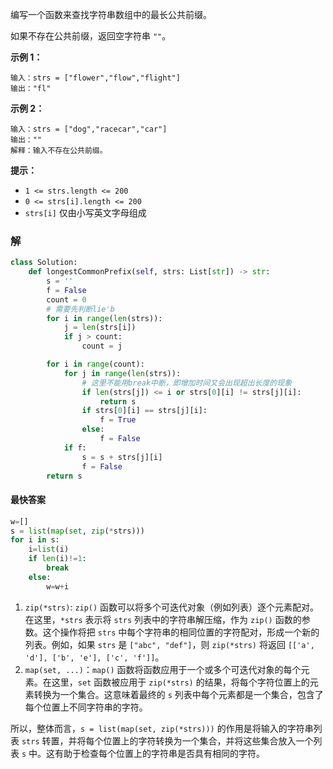 编写一个函数来查找字符串数组中的最长公共前缀。

如果不存在公共前缀，返回空字符串 `""`。

 

**示例 1：**

```
输入：strs = ["flower","flow","flight"]
输出："fl"
```

**示例 2：**

```
输入：strs = ["dog","racecar","car"]
输出：""
解释：输入不存在公共前缀。
```

 

**提示：**

- `1 <= strs.length <= 200`
- `0 <= strs[i].length <= 200`
- `strs[i]` 仅由小写英文字母组成

### 解

```python
class Solution:
    def longestCommonPrefix(self, strs: List[str]) -> str:
        s = ''
        f = False
        count = 0
		# 需要先判断lie'b
        for i in range(len(strs)):
            j = len(strs[i])
            if j > count:
                count = j

        for i in range(count):
            for j in range(len(strs)):
                # 这里不能用break中断，即增加时间又会出现超出长度的现象
                if len(strs[j]) <= i or strs[0][i] != strs[j][i]:
                    return s
                if strs[0][i] == strs[j][i]:
                    f = True
                else: 
                    f = False
            if f:
                s = s + strs[j][i]
                f = False
        return s

```

#### 最快答案

```python
w=[]
s = list(map(set, zip(*strs)))
for i in s:
    i=list(i)
    if len(i)!=1:
        break
    else:
        w=w+i
```

1. `zip(*strs)`: `zip()` 函数可以将多个可迭代对象（例如列表）逐个元素配对。在这里，`*strs` 表示将 `strs` 列表中的字符串解压缩，作为 `zip()` 函数的参数。这个操作将把 `strs` 中每个字符串的相同位置的字符配对，形成一个新的列表。例如，如果 `strs` 是 `["abc", "def"]`，则 `zip(*strs)` 将返回 `[['a', 'd'], ['b', 'e'], ['c', 'f']]`。
2. `map(set, ...)`：`map()` 函数将函数应用于一个或多个可迭代对象的每个元素。在这里，`set` 函数被应用于 `zip(*strs)` 的结果，将每个字符位置上的元素转换为一个集合。这意味着最终的 `s` 列表中每个元素都是一个集合，包含了每个位置上不同字符串的字符。

所以，整体而言，`s = list(map(set, zip(*strs)))` 的作用是将输入的字符串列表 `strs` 转置，并将每个位置上的字符转换为一个集合，并将这些集合放入一个列表 `s` 中。这有助于检查每个位置上的字符串是否具有相同的字符。
